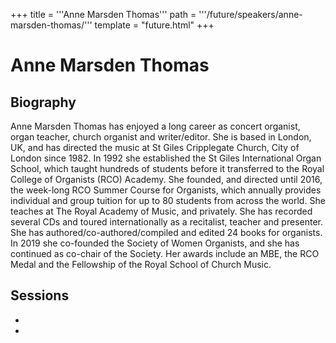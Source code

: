 +++
title = '''Anne Marsden Thomas'''
path = '''/future/speakers/anne-marsden-thomas/'''
template = "future.html"
+++

<h1>Anne Marsden Thomas</h1>
<h2>Biography</h2>
<p>Anne Marsden Thomas has enjoyed a long career as concert organist, organ teacher, church organist and writer/editor.  She is based in London, UK, and has directed the music at St Giles Cripplegate Church, City of London since 1982.  In 1992 she established the St Giles International Organ School, which taught hundreds of students before it transferred to the Royal College of Organists (RCO) Academy.  She founded, and directed until 2016, the week-long RCO Summer Course for Organists, which annually provides individual and group tuition for up to 80 students from across the world.  She teaches at The Royal Academy of Music, and privately.  She has recorded several CDs and toured internationally as a recitalist, teacher and presenter.  She has authored/co-authored/compiled and edited 24 books for organists.  In 2019 she co-founded the Society of Women Organists, and she has continued as co-chair of the Society. Her awards include an MBE, the RCO Medal and the Fellowship of the Royal School of Church Music.</p>
<h2>Sessions</h2>
<ul><li><bound method Session.link of Session(data=SessionData(session_description='Women’s organ music from eight centuries, with tales of the pressures the composers overcame.\r\n\r\nWomen composers are at last beginning to emerge from centuries of neglect. With publications of their works slowly appearing, it is now possible for all organists to include music by women in concerts, services, and teaching.  Oxford University Press’s new publication, the Oxford Book of Organ Music by Women Composers, includes music from the 16th century to the present day, with pieces suitable for intermediate to advanced organists.   Anne Marsden Thomas will illustrate many of the pieces and tell the composers’ stories: the educational, domestic, social, and professional pressures they overcame and their struggles to be published.   Finally, she will highlight further opportunities for discovering organ music by women.', session_end_date_time=datetime.datetime(2024, 6, 30, 13, 0), session_name='Organ Music by Women Composers', session_start_date_time=datetime.datetime(2024, 6, 30, 12, 0), session_stub='DC4485CD-CBD2-4F77-AECA-5D42C56C1769', speaker_category=['Organist'], speakers=['A6F578D0-F79E-44BD-8F09-0BDFC29D0391'], timezone_name='Pacific Time', updated_date=datetime.date(2023, 9, 4)), updated=False, deleted=False)></li><li><bound method Session.link of Session(data=SessionData(session_description='Identifying successful practice and performance strategies\r\n\r\nWhy do so many organists find it hard to perform brilliantly?  Whether the performance is spoiled by wayward limbs, habitual or new errors, self-doubt or distracting mind-games, the cause is probably the same: poorly chosen repertoire coupled with imperfect practice methods.  The workshop addresses all these performance problems in turn, showing how effective training of a well-chosen piece inspires the player, builds confidence and concentration and results in a reliable and brilliant performance.', session_end_date_time=datetime.datetime(2024, 7, 1, 13, 0), session_name='How to perform brilliantly', session_start_date_time=datetime.datetime(2024, 7, 1, 12, 0), session_stub='9BCC748D-9AC1-4283-B19F-8EACAE725515', speaker_category=['Organist'], speakers=['A6F578D0-F79E-44BD-8F09-0BDFC29D0391'], timezone_name='Pacific Time', updated_date=datetime.date(2023, 9, 4)), updated=False, deleted=False)></li>

